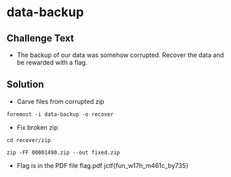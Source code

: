 # data-backup

## Challenge Text
* The backup of our data was somehow corrupted.  Recover the data and be rewarded with a flag.


## Solution

* Carve files from corrupted zip
```
foremost -i data-backup -o recover
```

* Fix broken zip
```
cd recover/zip
```

```
zip -FF 00001490.zip --out fixed.zip
```

* Flag is in the PDF file flag.pdf
jctf{fun_w17h_m461c_by735}
